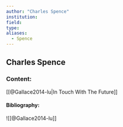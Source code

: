 ```yaml
---
author: "Charles Spence"
institution:
field:
type:
aliases:
  - Spence
---
```


## Charles Spence

### Content:
[[@Gallace2014-lu|In Touch With The Future]]

#### Bibliography:

![[@Gallace2014-lu]]